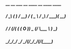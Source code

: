 #####   __   __     ___   __  ____   __   ____  ____ 
#####  / _\ (  )   / __) /  \(  _ \ / _\ / ___)(  __)
##### /    \/ (_/\( (_ \(  O )) _ (/    \\___ \ ) _) 
##### \_/\_/\____/ \___/ \__/(____/\_/\_/(____/(____)
